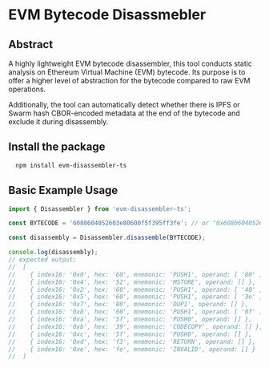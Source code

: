# EVM Bytecode Disassmebler

## Abstract

A highly lightweight EVM bytecode disassembler, this tool conducts static analysis on Ethereum Virtual Machine (EVM) bytecode. Its purpose is to offer a higher level of abstraction for the bytecode compared to raw EVM operations.

Additionally, the tool can automatically detect whether there is IPFS or Swarm hash CBOR-encoded metadata at the end of the bytecode and exclude it during disassembly.

## Install the package

```bash
  npm install evm-disassembler-ts
```

## Basic Example Usage

```typescript
import { Disassembler } from 'evm-disassembler-ts';

const BYTECODE = '6080604052603e80600f5f395ff3fe'; // or "0x6080604052603e80600f5f395ff3fe";

const disassembly = Disassembler.disassemble(BYTECODE);

console.log(disassembly);
// expected output:
//  [
//    { index16: '0x0', hex: '60', mnemonic: 'PUSH1', operand: [ '80' ] },
//    { index16: '0x4', hex: '52', mnemonic: 'MSTORE', operand: [] },
//    { index16: '0x2', hex: '60', mnemonic: 'PUSH1', operand: [ '40' ] },
//    { index16: '0x5', hex: '60', mnemonic: 'PUSH1', operand: [ '3e' ] },
//    { index16: '0x7', hex: '80', mnemonic: 'DUP1', operand: [] },
//    { index16: '0x8', hex: '60', mnemonic: 'PUSH1', operand: [ '0f' ] },
//    { index16: '0xa', hex: '5f', mnemonic: 'PUSH0', operand: [] },
//    { index16: '0xb', hex: '39', mnemonic: 'CODECOPY', operand: [] },
//    { index16: '0xc', hex: '5f', mnemonic: 'PUSH0', operand: [] },
//    { index16: '0xd', hex: 'f3', mnemonic: 'RETURN', operand: [] },
//    { index16: '0xe', hex: 'fe', mnemonic: 'INVALID', operand: [] }
//  ]
```
